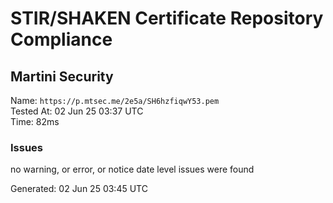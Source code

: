 # STIR/SHAKEN Certificate Repository Compliance

## Martini Security

Name: `https://p.mtsec.me/2e5a/SH6hzfiqwY53.pem`\
Tested At: 02 Jun 25 03:37 UTC\
Time: 82ms

### Issues

no warning, or error, or notice date level issues were found

Generated: 02 Jun 25 03:45 UTC